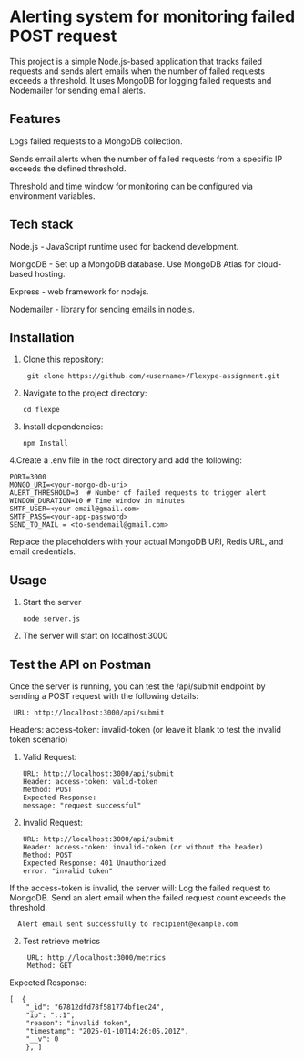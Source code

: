 
# Alerting system for monitoring failed POST request
This project is a simple Node.js-based application that tracks failed requests and sends alert emails when the number of failed requests exceeds a threshold. It uses MongoDB for logging failed requests and Nodemailer for sending email alerts.




## Features
Logs failed requests to a MongoDB collection.

Sends email alerts when the number of failed requests from a specific IP exceeds the defined threshold.

Threshold and time window for monitoring can be configured via environment variables.
## Tech stack

Node.js - JavaScript runtime used for backend development.

MongoDB - Set up a MongoDB database. Use MongoDB Atlas for cloud-based hosting.

Express - web framework for nodejs.

Nodemailer - library for sending emails in nodejs. 

## Installation

1. Clone this repository: 
        
        git clone https://github.com/<username>/Flexype-assignment.git

2. Navigate to the project directory:  
    
       cd flexpe

3. Install dependencies: 

       npm Install

4.Create a .env file in the root directory and add the following:
    
    PORT=3000
    MONGO_URI=<your-mongo-db-uri>
    ALERT_THRESHOLD=3  # Number of failed requests to trigger alert
    WINDOW_DURATION=10 # Time window in minutes
    SMTP_USER=<your-email@gmail.com>
    SMTP_PASS=<your-app-password>
    SEND_TO_MAIL = <to-sendemail@gmail.com>

Replace the placeholders with your actual MongoDB URI, Redis URL, and email credentials.

## Usage
1. Start the server
    
       node server.js

2. The server will start on localhost:3000



## Test the API on Postman

Once the server is running, you can test the /api/submit endpoint by sending a POST request with the following details:
  
     URL: http://localhost:3000/api/submit
 
  Headers:
   access-token: invalid-token (or leave it blank to test the      invalid token scenario)

 1. Valid Request:

        URL: http://localhost:3000/api/submit  
        Header: access-token: valid-token  
        Method: POST  
        Expected Response:  
        message: "request successful"

2. Invalid Request:
    
       URL: http://localhost:3000/api/submit
       Header: access-token: invalid-token (or without the header)
       Method: POST
       Expected Response: 401 Unauthorized 
       error: "invalid token"

If the access-token is invalid, the server will:
Log the failed request to MongoDB.
Send an alert email when the failed request count exceeds the threshold.       

      Alert email sent successfully to recipient@example.com


2. Test retrieve metrics
 
        URL: http://localhost:3000/metrics  
        Method: GET  
        
Expected Response:
  
    [  {
        "_id": "67812dfd78f581774bf1ec24",
        "ip": "::1",
        "reason": "invalid token",
        "timestamp": "2025-01-10T14:26:05.201Z",
        "__v": 0
        }, ]
        
